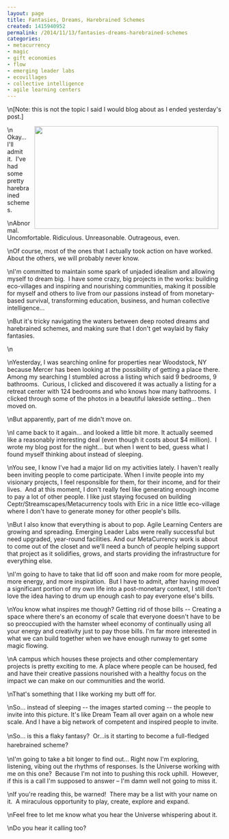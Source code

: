 ```yaml
---
layout: page
title: Fantasies, Dreams, Harebrained Schemes
created: 1415940952
permalink: /2014/11/13/fantasies-dreams-harebrained-schemes
categories:
- metacurrency
- magic
- gift economies
- flow
- emerging leader labs
- ecovillages
- collective intelligence
- agile learning centers
---
```

\n[Note: this is not the topic I said I would blog about as I ended yesterday's post.]</p>\n<img alt="" src="{{ site.urlimg }}images/apple-spaceship-campus.jpg" style="width: 430px; height: 240px; margin-left: 10px; margin-right: 10px; float: right;">Okay… I'll admit it.&nbsp; I've had some pretty harebrained schemes.&nbsp;</p>\nAbnormal. Uncomfortable. Ridiculous. Unreasonable. Outrageous, even.</p>\nOf course, most of the ones that I actually took action on have worked.&nbsp; About the others, we will probably never know.</p>\nI'm committed to maintain some spark of unjaded idealism and allowing myself to dream big.&nbsp; I have some crazy, big projects in the works: building eco-villages and inspiring and nourishing communities, making it possible for myself and others to live from our passions instead of from monetary-based survival, transforming education, business, and human collective intelligence…</p>\nBut it's tricky navigating the waters between deep rooted dreams and harebrained schemes, and making sure that I don't get waylaid by flaky fantasies.</p>\n<!--break--></p>\nYesterday, I was searching online for properties near Woodstock, NY because Mercer has been looking at the possibility of getting a place there. Among my searching I stumbled across a listing which said 9 bedrooms, 9 bathrooms.&nbsp; Curious, I clicked and discovered it was actually a listing for a retreat center with 124 bedrooms and who knows how many bathrooms.&nbsp; I clicked through some of the photos in a beautiful lakeside setting… then moved on.</p>\nBut apparently, part of me didn't move on.</p>\nI came back to it again… and looked a little bit more. It actually seemed like a reasonably interesting deal (even though it costs about $4 million). &nbsp;I wrote my blog post for the night… but when I went to bed, guess what I found myself thinking about instead of sleeping.</p>\nYou see, I know I've had a major lid on my activities lately. I haven't really been inviting people to come participate. When I invite people into my visionary projects, I feel responsible for them, for their income, and for their lives.&nbsp; And at this moment, I don't really feel like generating enough income to pay a lot of other people. I like just staying focused on building Ceptr/Streamscapes/Metacurrency tools with Eric in a nice little eco-village where I don't have to generate money for other people's bills.</p>\nBut I also know that everything is about to pop. Agile Learning Centers are growing and spreading. Emerging Leader Labs were really successful but need upgraded, year-round facilities. And our MetaCurrency work is about to come out of the closet and we'll need a bunch of people helping support that project as it solidifies, grows, and starts providing the infrastructure for everything else.</p>\nI'm going to have to take that lid off soon and make room for more people, more energy, and more inspiration.&nbsp; But I have to admit, after having moved a significant portion of my own life into a post-monetary context, I still don't love the idea having to drum up enough cash to pay everyone else's bills.&nbsp;</p>\nYou know what inspires me though? Getting rid of those bills -- Creating a space where there's an economy of scale that everyone doesn't have to be so preoccupied with the hamster wheel economy of continually using all your energy and creativity just to pay those bills. I'm far more interested in what we can build together when we have enough runway to get some magic flowing.</p>\nA campus which houses these projects and other complementary projects is pretty exciting to me. A place where people can be housed, fed and have their creative passions nourished with a healthy focus on the impact we can make on our communities and the world.</p>\nThat's something that I like working my butt off for.</p>\nSo… instead of sleeping -- the images started coming -- the people to invite into this picture. It's like Dream Team all over again on a whole new scale. And I have a big network of competent and inspired people to invite.</p>\nSo… is this a flaky fantasy? &nbsp;<span style="line-height: 1.5;">Or…is it starting to become a full-fledged harebrained scheme?</span></p>\nI'm going to take a bit longer to find out… Right now I'm exploring, listening, vibing out the rhythms of responses. Is the Universe working with me on this one?&nbsp; Because I'm not into to pushing this rock uphill.&nbsp; However, if this is a call I'm supposed to answer – I'm damn well not going to miss it.</p>\nIf you're reading this, be warned!&nbsp; There may be a list with your name on it.&nbsp; A miraculous opportunity to play, create, explore and expand.</p>\nFeel free to let me know what you hear the Universe whispering about it.</p>\nDo you hear it calling too?&nbsp;</p>
